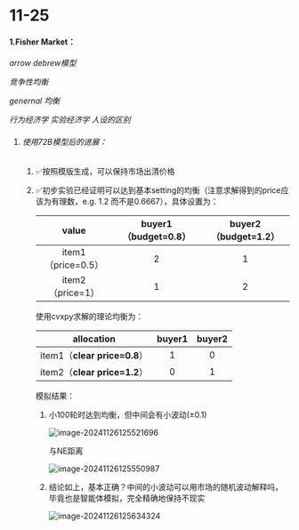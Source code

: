 # 11-25

#### 1.Fisher Market：

*arrow debrew模型*

*竞争性均衡*

*genernal 均衡*

*行为经济学  实验经济学 人设的区别*

1. ###### 使用72B模型后的进展：

   1. ✅按照模版生成，可以保持市场出清价格

   2. ✅初步实验已经证明可以达到基本setting的均衡（注意求解得到的price应该为有理数，e.g. 1.2 而不是0.6667），具体设置为：

      |       value        | buyer1（budget=0.8） | buyer2（budget=1.2） |
      | :----------------: | :------------------: | :------------------: |
      | item1（price=0.5） |          2           |          1           |
      |  item2（price=1）  |          1           |          2           |

      使用cvxpy求解的理论均衡为：

      |          allocation          | buyer1 | buyer2 |
      | :--------------------------: | :----: | :----: |
      | item1（**clear price=0.8**） |   1    |   0    |
      | item2（**clear price=1.2**） |   0    |   1    |

      模拟结果：

      1. 小100轮时达到均衡，但中间会有小波动(±0.1)

         ![image-20241126125521696](C:\Users\dyj02\AppData\Roaming\Typora\typora-user-images\image-20241126125521696.png)

         与NE距离

         ![image-20241126125550987](C:\Users\dyj02\AppData\Roaming\Typora\typora-user-images\image-20241126125550987.png)

      2. 结论如上，基本正确？中间的小波动可以用市场的随机波动解释吗，毕竟也是智能体模拟，完全精确地保持不现实

         ![image-20241126125634324](C:\Users\dyj02\AppData\Roaming\Typora\typora-user-images\image-20241126125634324.png)

